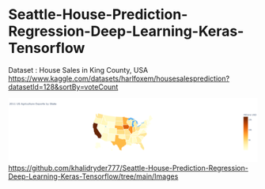 # Seattle-House-Prediction-Regression-Deep-Learning-Keras-Tensorflow

Dataset : House Sales in King County, USA 
https://www.kaggle.com/datasets/harlfoxem/housesalesprediction?datasetId=128&sortBy=voteCount

![US_Agri_Exp_2014](https://github.com/khalidryder777/Geographical-Plotting-Plotly/blob/main/Outputs/US_Agri_Exp_2014.png)
https://github.com/khalidryder777/Seattle-House-Prediction-Regression-Deep-Learning-Keras-Tensorflow/tree/main/Images
